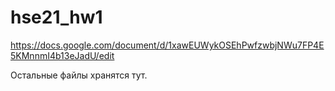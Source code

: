 # hse21_hw1
https://docs.google.com/document/d/1xawEUWykOSEhPwfzwbjNWu7FP4E5KMnnmI4b13eJadU/edit


  Остальные файлы хранятся тут.
